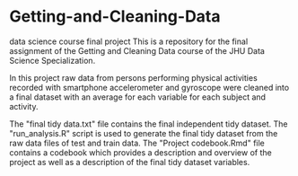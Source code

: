# Getting-and-Cleaning-Data
data science course final project
This is a repository for the final assignment of the Getting and Cleaning Data course of the JHU Data Science Specialization. 

In this project raw data from persons performing physical activities recorded with smartphone accelerometer and gyroscope were cleaned into a final dataset with an average for each variable for each subject and activity. 

The "final tidy data.txt" file contains the final independent tidy dataset.
The "run_analysis.R" script is used to generate the final tidy dataset from the raw data files of test and train data.
The "Project codebook.Rmd" file contains a codebook which provides a description and overview of the project as well as a description of the final tidy dataset variables. 
